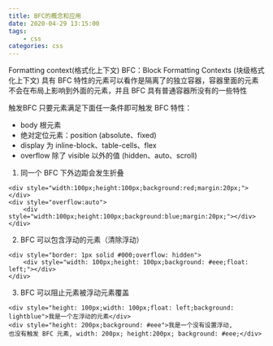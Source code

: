 ```yaml
---
title: BFC的概念和应用
date: 2020-04-29 13:15:00
tags:
    - css
categories: css
---
```

Formatting context(格式化上下文)
BFC：Block Formatting Contexts (块级格式化上下文)
具有 BFC 特性的元素可以看作是隔离了的独立容器，容器里面的元素不会在布局上影响到外面的元素，并且 BFC 具有普通容器所没有的一些特性

触发BFC
只要元素满足下面任一条件即可触发 BFC 特性：
- body 根元素
- 绝对定位元素：position (absolute、fixed)
- display 为 inline-block、table-cells、flex
- overflow 除了 visible 以外的值 (hidden、auto、scroll)

1. 同一个 BFC 下外边距会发生折叠
```
<div style="width:100px;height:100px;background:red;margin:20px;"></div>
<div style="overflow:auto">
    <div style="width:100px;height:100px;background:blue;margin:20px;"></div>
</div>
```
2. BFC 可以包含浮动的元素（清除浮动）
```
<div style="border: 1px solid #000;overflow: hidden">
    <div style="width: 100px;height: 100px;background: #eee;float: left;"></div>
</div>
```
3. BFC 可以阻止元素被浮动元素覆盖
```
<div style="height: 100px;width: 100px;float: left;background: lightblue">我是一个左浮动的元素</div>
<div style="height: 200px;background: #eee">我是一个没有设置浮动, 
也没有触发 BFC 元素, width: 200px; height:200px; background: #eee;</div>
```
